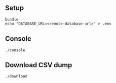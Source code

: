 ## Setup

```
bundle
echo "DATABASE_URL=<remote-database-url>" > .env
```

## Console

```
./console
```

## Download CSV dump

```
./download
```
